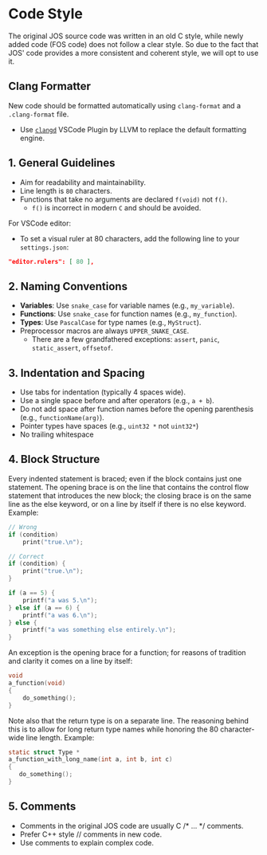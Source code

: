 # Code Style

The original JOS source code was written in an old C style, while newly added code (FOS code) does not follow a clear style.
So due to the fact that JOS' code provides a more consistent and coherent style, we will opt to use it.

## Clang Formatter

New code should be formatted automatically using `clang-format` and a `.clang-format` file.

- Use [`clangd`](https://marketplace.visualstudio.com/items?itemName=llvm-vs-code-extensions.vscode-clangd) VSCode Plugin by LLVM to replace the default formatting engine.

## 1. General Guidelines

- Aim for readability and maintainability.
- Line length is `80` characters.
- Functions that take no arguments are declared `f(void)` not `f()`.
    - `f()` is incorrect in modern `C` and should be avoided.

For VSCode editor:

- To set a visual ruler at 80 characters, add the following line to your `settings.json`:
```json
"editor.rulers": [ 80 ],
```

## 2. Naming Conventions

- **Variables**: Use `snake_case` for variable names (e.g., `my_variable`).
- **Functions**: Use `snake_case` for function names (e.g., `my_function`).
- **Types**: Use `PascalCase` for type names (e.g., `MyStruct`).
- Preprocessor macros are always `UPPER_SNAKE_CASE`.
  - There are a few grandfathered exceptions: `assert`, `panic`, `static_assert`, `offsetof`.

## 3. Indentation and Spacing

- Use tabs for indentation (typically 4 spaces wide).
- Use a single space before and after operators (e.g., `a + b`).
- Do not add space after function names before the opening parenthesis (e.g., `functionName(arg)`).
- Pointer types have spaces (e.g., `uint32 *` not `uint32*`)
- No trailing whitespace

## 4. Block Structure

Every indented statement is braced; even if the block contains just one
statement. The opening brace is on the line that contains the control
flow statement that introduces the new block; the closing brace is on the
same line as the else keyword, or on a line by itself if there is no else
keyword. Example:

```C
// Wrong
if (condition)
    print("true.\n");

// Correct
if (condition) {
    print("true.\n");
}

if (a == 5) {
    printf("a was 5.\n");
} else if (a == 6) {
    printf("a was 6.\n");
} else {
    printf("a was something else entirely.\n");
}
```

An exception is the opening brace for a function; for reasons of tradition
and clarity it comes on a line by itself:

```C
void
a_function(void)
{
    do_something();
}
```

Note also that the return type is on a separate line. The reasoning behind this is to allow for long return type names while honoring the 80 character-wide line length. Example:

```C
static struct Type *
a_function_with_long_name(int a, int b, int c)
{
   do_something();
}
```

## 5. Comments

- Comments in the original JOS code are usually C /* ... */ comments.
- Prefer C++ style // comments in new code.
- Use comments to explain complex code.
